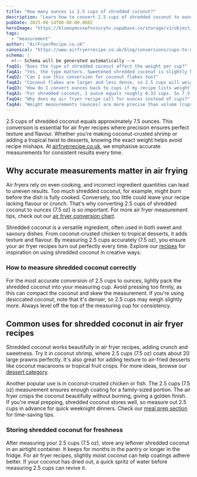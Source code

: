 ```yaml
---
title: "How many ounces is 2.5 cups of shredded coconut?"
description: "Learn how to convert 2.5 cups of shredded coconut to ounces for perfect air fryer recipes. Get accurate measurements every time!"
pubDate: 2025-08-14T00:00:00.000Z
heroImage: "https://klueoymssxwfnxsvcyhv.supabase.co/storage/v1/object/public/Shmucket/how-many-ounces-is-2-5-cups-shredded-coconut.webp"
tags:
  - "measurement"
author: "AirFryerRecipe.co.uk"
canonical: "https://www.airfryerrecipe.co.uk/blog/conversions/cups-to-ounces/how-many-ounces-is-2-5-cups-shredded-coconut"
schema: |
  <!-- Schema will be generated automatically -->
faqQ1: "Does the type of shredded coconut affect the weight per cup?"
faqA1: "Yes, the type matters. Sweetened shredded coconut is slightly heavier than unsweetened due to added sugar. Desiccated coconut, being finer, packs more densely into a cup. For 2.5 cups, sweetened may weigh closer to 8 oz, while unsweetened stays around 7.5 oz."
faqQ2: "Can I use this conversion for coconut flakes too?"
faqA2: "Coconut flakes are larger and less dense, so 2.5 cups will weigh slightly less - about 6.5 oz. If substituting flakes for shredded coconut in air fryer recipes, you may need to adjust cooking times slightly as they brown faster."
faqQ3: "How do I convert ounces back to cups if my recipe lists weight?"
faqA3: "For shredded coconut, 1 ounce equals roughly 0.33 cups. So 7.5 oz (from our 2.5 cup measurement) converts back to 2.5 cups. Always fluff the coconut before measuring for accuracy, especially when working between weight and volume."
faqQ4: "Why does my air fryer recipe call for ounces instead of cups?"
faqA4: "Weight measurements (ounces) are more precise than volume (cups) because how you pack the cup affects the amount. Air fryer recipes often specify weight to ensure consistent results, especially for coatings like shredded coconut where even distribution matters."
---
```

<p>2.5 cups of shredded coconut equals approximately 7.5 ounces. This conversion is essential for air fryer recipes where precision ensures perfect texture and flavour. Whether you're making coconut-crusted shrimp or adding a tropical twist to desserts, knowing the exact weight helps avoid recipe mishaps. At <a href=https://www.airfryerrecipe.co.uk>airfryerrecipe.co.uk</a>, we emphasise accurate measurements for consistent results every time.</p>  

<h2>Why accurate measurements matter in air frying</h2>  
<p>Air fryers rely on even cooking, and incorrect ingredient quantities can lead to uneven results. Too much shredded coconut, for example, might burn before the dish is fully cooked. Conversely, too little could leave your recipe lacking flavour or crunch. That's why converting 2.5 cups of shredded coconut to ounces (7.5 oz) is so important. For more air fryer measurement tips, check out our <a href=https://www.airfryerrecipe.co.uk/air-fryer-conversion-chart>air fryer conversion chart</a>.</p>  

<p>Shredded coconut is a versatile ingredient, often used in both sweet and savoury dishes. From coconut-crusted chicken to tropical desserts, it adds texture and flavour. By measuring 2.5 cups accurately (7.5 oz), you ensure your air fryer recipes turn out perfectly every time. Explore our <a href=https://www.airfryerrecipe.co.uk/recipes>recipes</a> for inspiration on using shredded coconut in creative ways.</p>  

<h3>How to measure shredded coconut correctly</h3>  
<p>For the most accurate conversion of 2.5 cups to ounces, lightly pack the shredded coconut into your measuring cup. Avoid pressing too firmly, as this can compact the coconut and skew the measurement. If you're using desiccated coconut, note that it's denser, so 2.5 cups may weigh slightly more. Always level off the top of the measuring cup for consistency.</p>  

<h2>Common uses for shredded coconut in air fryer recipes</h2>  
<p>Shredded coconut works beautifully in air fryer recipes, adding crunch and sweetness. Try it in coconut shrimp, where 2.5 cups (7.5 oz) coats about 20 large prawns perfectly. It's also great for adding texture to air-fried desserts like coconut macaroons or tropical fruit crisps. For more ideas, browse our <a href=https://www.airfryerrecipe.co.uk/recipe-category/dessert>dessert category</a>.</p>  

<p>Another popular use is in coconut-crusted chicken or fish. The 2.5 cups (7.5 oz) measurement ensures enough coating for a family-sized portion. The air fryer crisps the coconut beautifully without burning, giving a golden finish. If you're meal prepping, shredded coconut stores well, so measure out 2.5 cups in advance for quick weeknight dinners. Check our <a href=https://www.airfryerrecipe.co.uk/recipe-category/meal-prep>meal prep section</a> for time-saving tips.</p>  

<h3>Storing shredded coconut for freshness</h3>  
<p>After measuring your 2.5 cups (7.5 oz), store any leftover shredded coconut in an airtight container. It keeps for months in the pantry or longer in the fridge. For air fryer recipes, slightly moist coconut can help coatings adhere better. If your coconut has dried out, a quick spritz of water before measuring 2.5 cups can revive it.</p>
